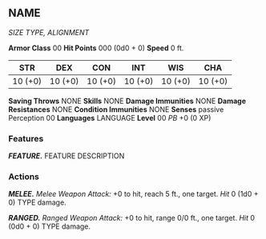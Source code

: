 

## NAME
*SIZE TYPE, ALIGNMENT*

**Armor Class** 00
**Hit Points** 000 (0d0 + 0)
**Speed** 0 ft.

|   STR   |   DEX   |   CON   |   INT   |   WIS   |   CHA   |
|:-------:|:-------:|:-------:|:-------:|:-------:|:-------:|
| 10 (+0) | 10 (+0) | 10 (+0) | 10 (+0) | 10 (+0) | 10 (+0) |

**Saving Throws** NONE
**Skills** NONE
**Damage Immunities** NONE
**Damage Resistances** NONE
**Condition Immunities** NONE
**Senses** passive Perception 00
**Languages** LANGUAGE
**Level** 00 *PB* +0 (0 XP)

### Features
***FEATURE.*** FEATURE DESCRIPTION

### Actions
***MELEE.*** *Melee Weapon Attack:* +0 to hit, reach 5 ft., one target. *Hit* 0 (1d0 + 0) TYPE damage.

***RANGED.*** *Ranged Weapon Attack:* +0 to hit, range 0/0 ft., one target. *Hit* 0 (0d0 + 0) TYPE damage.